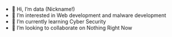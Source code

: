 - 👋 Hi, I’m data (Nickname!)
- 👀 I’m interested in Web development and malware development
- 🌱 I’m currently learning Cyber Security
- 💞️ I’m looking to collaborate on Nothing Right Now


<!---
- 📫 How to reach me ...

dataorgwork/dataorgwork is a ✨ special ✨ repository because its `README.md` (this file) appears on your GitHub profile.
You can click the Preview link to take a look at your changes.
--->
